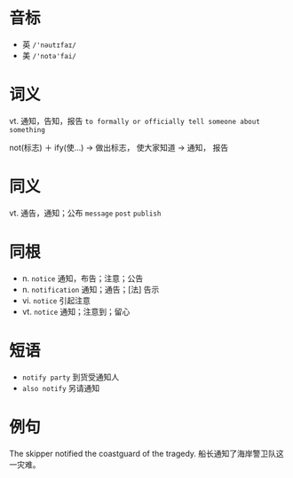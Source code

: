 # 音标

- 英 `/'nəutɪfaɪ/`
- 美 `/'notə'fai/`

# 词义

vt. 通知，告知，报告
`to formally or officially tell someone about something`



not(标志) ＋ ify(使…) → 做出标志， 使大家知道 → 通知， 报告

# 同义

vt. 通告，通知；公布
`message` `post` `publish`

# 同根

- n. `notice` 通知，布告；注意；公告
- n. `notification` 通知；通告；[法] 告示
- vi. `notice` 引起注意
- vt. `notice` 通知；注意到；留心

# 短语

- `notify party` 到货受通知人
- `also notify` 另请通知

# 例句

The skipper notified the coastguard of the tragedy.
船长通知了海岸警卫队这一灾难。


